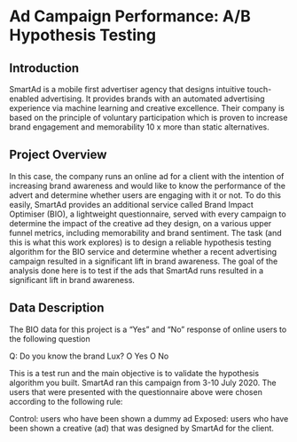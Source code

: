 # Ad Campaign Performance: A/B Hypothesis Testing

## Introduction

SmartAd is a mobile first advertiser agency that designs intuitive touch-enabled advertising. It provides brands with an automated advertising experience via machine learning and creative excellence. Their company is based on the principle of voluntary participation which is proven to increase brand engagement and memorability 10 x more than static alternatives.

## Project Overview

In this case, the company runs an online ad for a client with the intention of increasing brand awareness and would like to know the performance of the advert and determine whether users are engaging with it or not. To do this easily, SmartAd provides an additional service called Brand Impact Optimiser (BIO), a lightweight questionnaire, served with every campaign to determine the impact of the creative ad they design, on a various upper funnel metrics, including memorability and brand sentiment. The task (and this is what this work explores) is to design a reliable hypothesis testing algorithm for the BIO service and determine whether a recent advertising campaign resulted in a significant lift in brand awareness. The goal of the analysis done here is to test if the ads that SmartAd runs resulted in a significant lift in brand awareness. 


## Data Description

The BIO data for this project is a “Yes” and “No” response of online users to the following question

Q: Do you know the brand Lux?
		O  Yes
		O  No

This is a test run and the main objective is to validate the hypothesis algorithm you built. SmartAd ran this campaign from 3-10 July 2020. The users that were presented with the questionnaire above were chosen according to the following rule:

Control: users who have been shown a dummy ad
Exposed: users who have been shown a creative (ad) that was designed by SmartAd for the client. 

